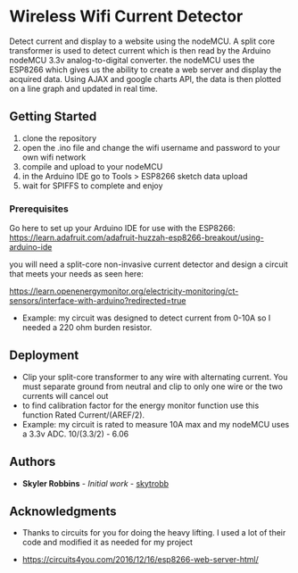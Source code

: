 # Wireless Wifi Current Detector

Detect current and display to a website using the nodeMCU. A split core transformer is used to detect current which 
is then read by the Arduino nodeMCU 3.3v analog-to-digital converter. the nodeMCU uses the ESP8266 which gives us the ability to create
a web server and display the acquired data. Using AJAX and google charts API, the data is then plotted on a line graph and updated in 
real time. 

## Getting Started

1. clone the repository
2. open the .ino file and change the wifi username and password to your own wifi network
3. compile and upload to your nodeMCU
4. in the Arduino IDE go to Tools > ESP8266 sketch data upload
5. wait for SPIFFS to complete and enjoy

### Prerequisites

Go here to set up your Arduino IDE for use with the ESP8266:
https://learn.adafruit.com/adafruit-huzzah-esp8266-breakout/using-arduino-ide

you will need a split-core non-invasive current detector and design a circuit that meets your needs as seen here:

https://learn.openenergymonitor.org/electricity-monitoring/ct-sensors/interface-with-arduino?redirected=true
* Example: my circuit was designed to detect current from 0-10A so I needed a 220 ohm burden resistor.


## Deployment

* Clip your split-core transformer to any wire with alternating current. You must separate ground from neutral and clip to only one wire or the two currents will cancel out
* to find calibration factor for the energy monitor function use this function Rated Current/(AREF/2).
* Example: my circuit is rated to measure 10A max and my nodeMCU uses a 3.3v ADC. 10/(3.3/2) - 6.06


## Authors

* **Skyler Robbins** - *Initial work* - [skytrobb](https://github.com/skytrobb)


## Acknowledgments

* Thanks to circuits for you for doing the heavy lifting. I used a lot of their code and modified it as needed for my project

* https://circuits4you.com/2016/12/16/esp8266-web-server-html/

